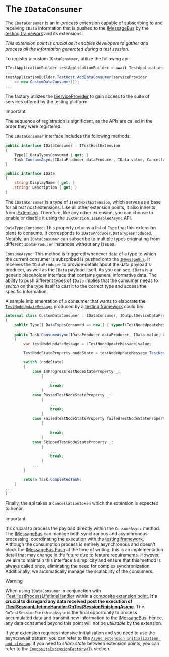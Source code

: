 # The `IDataConsumer`

The `IDataConsumer` is an *in-process* extension capable of subscribing to and receiving `IData` information that is pushed to the [IMessageBus](imessagebus.md) by the [testing framework](itestframework.md) and its extensions.

*This extension point is crucial as it enables developers to gather and process all the information generated during a test session.*

To register a custom `IDataConsumer`, utilize the following api:

```cs
ITestApplicationBuilder testApplicationBuilder = await TestApplication.CreateBuilderAsync(args);
...
testApplicationBuilder.TestHost.AddDataConsumer(serviceProvider
    => new CustomDataConsumer());
...
```

The factory utilizes the [IServiceProvider](iserviceprovider.md) to gain access to the suite of services offered by the testing platform.

> [!IMPORTANT]
> The sequence of registration is significant, as the APIs are called in the order they were registered.

The `IDataConsumer` interface includes the following methods:

```cs
public interface IDataConsumer : ITestHostExtension
{
    Type[] DataTypesConsumed { get; }
    Task ConsumeAsync(IDataProducer dataProducer, IData value, CancellationToken cancellationToken);
}

public interface IData
{
    string DisplayName { get; }
    string? Description { get; }
}
```

The `IDataConsumer` is a type of `ITestHostExtension`, which serves as a base for all *test host* extensions. Like all other extension points, it also inherits from [IExtension](iextension.md). Therefore, like any other extension, you can choose to enable or disable it using the `IExtension.IsEnabledAsync` API.

`DataTypesConsumed`: This property returns a list of `Type` that this extension plans to consume. It corresponds to `IDataProducer.DataTypesProduced`. Notably, an `IDataConsumer` can subscribe to multiple types originating from different `IDataProducer` instances without any issues.

`ConsumeAsync`: This method is triggered whenever data of a type to which the current consumer is subscribed is pushed onto the [`IMessageBus`](imessagebus.md). It receives the `IDataProducer` to provide details about the data payload's producer, as well as the `IData` payload itself. As you can see, `IData` is a generic placeholder interface that contains general informative data. The ability to push different types of `IData` implies that the consumer needs to *switch* on the type itself to cast it to the correct type and access the specific information.

A sample implementation of a consumer that wants to elaborate the [`TestNodeUpdateMessage`](testnodeupdatemessage.md) produced by a [testing framework](itestframework.md) could be:

```cs
internal class CustomDataConsumer : IDataConsumer, IOutputDeviceDataProducer
{
    public Type[] DataTypesConsumed => new[] { typeof(TestNodeUpdateMessage) };
    ...
    public Task ConsumeAsync(IDataProducer dataProducer, IData value, CancellationToken cancellationToken)
    {
        var testNodeUpdateMessage = (TestNodeUpdateMessage)value;

        TestNodeStateProperty nodeState = testNodeUpdateMessage.TestNode.Properties.Single<TestNodeStateProperty>();

        switch (nodeState)
        {
            case InProgressTestNodeStateProperty _:
                {
                    ...
                    break;
                }
            case PassedTestNodeStateProperty _:
                {
                    ...
                    break;
                }
            case FailedTestNodeStateProperty failedTestNodeStateProperty:
                {
                    ...
                    break;
                }
            case SkippedTestNodeStateProperty _:
                {
                    ...
                    break;
                }
            ...
        }

        return Task.CompletedTask;
    }
...
}
```

Finally, the api takes a `CancellationToken` which the extension is expected to honor.

> [!IMPORTANT]
> It's crucial to process the payload directly within the `ConsumeAsync` method. The [IMessageBus](imessagebus.md) can manage both synchronous and asynchronous processing, coordinating the execution with the [testing framework](itestframework.md). Although the consumption process is entirely asynchronous and doesn't block the [IMessageBus.Push](imessagebus.md) at the time of writing, this is an implementation detail that may change in the future due to feature requirements. However, we aim to maintain this interface's simplicity and ensure that this method is always called once, eliminating the need for complex synchronization. Additionally, we automatically manage the scalability of the consumers.

<!-- avoid "No space in block quote" block quotes follow each other -->

> [!WARNING]
> When using `IDataConsumer` in conjunction with [ITestHostProcessLifetimeHandler](itestsessionlifetimehandler.md) within a [composite extension point](compositeextensionfactory.md), **it's crucial to disregard any data received post the execution of [ITestSessionLifetimeHandler.OnTestSessionFinishingAsync](itestsessionlifetimehandler.md)**. The `OnTestSessionFinishingAsync` is the final opportunity to process accumulated data and transmit new information to the [IMessageBus](imessagebus.md), hence, any data consumed beyond this point will not be *utilizable* by the extension.

If your extension requires intensive initialization and you need to use the async/await pattern, you can refer to the [`Async extension initialization and cleanup`](asyncinitcleanup.md). If you need to *share state* between extension points, you can refer to the [`CompositeExtensionFactory<T>`](compositeextensionfactory.md) section.
